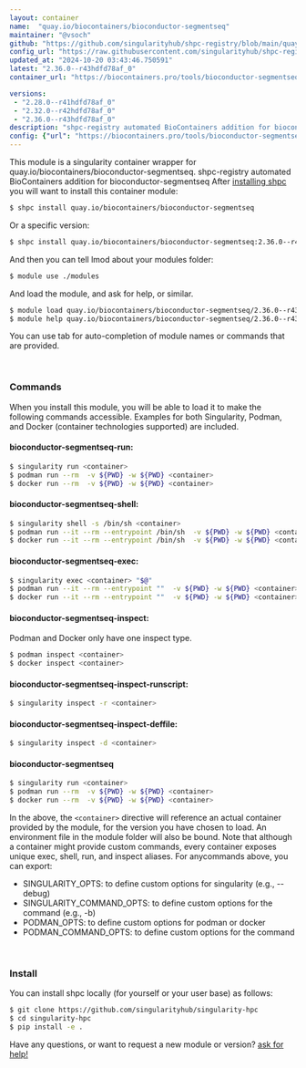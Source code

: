 ```yaml
---
layout: container
name:  "quay.io/biocontainers/bioconductor-segmentseq"
maintainer: "@vsoch"
github: "https://github.com/singularityhub/shpc-registry/blob/main/quay.io/biocontainers/bioconductor-segmentseq/container.yaml"
config_url: "https://raw.githubusercontent.com/singularityhub/shpc-registry/main/quay.io/biocontainers/bioconductor-segmentseq/container.yaml"
updated_at: "2024-10-20 03:43:46.750591"
latest: "2.36.0--r43hdfd78af_0"
container_url: "https://biocontainers.pro/tools/bioconductor-segmentseq"

versions:
 - "2.28.0--r41hdfd78af_0"
 - "2.32.0--r42hdfd78af_0"
 - "2.36.0--r43hdfd78af_0"
description: "shpc-registry automated BioContainers addition for bioconductor-segmentseq"
config: {"url": "https://biocontainers.pro/tools/bioconductor-segmentseq", "maintainer": "@vsoch", "description": "shpc-registry automated BioContainers addition for bioconductor-segmentseq", "latest": {"2.36.0--r43hdfd78af_0": "sha256:302b92560114090ff78bcdfda9f976c39900397a21df5cb09ca5b151e4986bdf"}, "tags": {"2.28.0--r41hdfd78af_0": "sha256:698b891b724bfb77335632b7b4e73c936ff62eefbef971c0c7704d829c3e57ee", "2.32.0--r42hdfd78af_0": "sha256:5fbb484c62ad770cb35284a3b405f2dab52c351e1f6609db1af798a82d0ad044", "2.36.0--r43hdfd78af_0": "sha256:302b92560114090ff78bcdfda9f976c39900397a21df5cb09ca5b151e4986bdf"}, "docker": "quay.io/biocontainers/bioconductor-segmentseq"}
---
```


This module is a singularity container wrapper for quay.io/biocontainers/bioconductor-segmentseq.
shpc-registry automated BioContainers addition for bioconductor-segmentseq
After [installing shpc](#install) you will want to install this container module:


```bash
$ shpc install quay.io/biocontainers/bioconductor-segmentseq
```

Or a specific version:

```bash
$ shpc install quay.io/biocontainers/bioconductor-segmentseq:2.36.0--r43hdfd78af_0
```

And then you can tell lmod about your modules folder:

```bash
$ module use ./modules
```

And load the module, and ask for help, or similar.

```bash
$ module load quay.io/biocontainers/bioconductor-segmentseq/2.36.0--r43hdfd78af_0
$ module help quay.io/biocontainers/bioconductor-segmentseq/2.36.0--r43hdfd78af_0
```

You can use tab for auto-completion of module names or commands that are provided.

<br>

### Commands

When you install this module, you will be able to load it to make the following commands accessible.
Examples for both Singularity, Podman, and Docker (container technologies supported) are included.

#### bioconductor-segmentseq-run:

```bash
$ singularity run <container>
$ podman run --rm  -v ${PWD} -w ${PWD} <container>
$ docker run --rm  -v ${PWD} -w ${PWD} <container>
```

#### bioconductor-segmentseq-shell:

```bash
$ singularity shell -s /bin/sh <container>
$ podman run --it --rm --entrypoint /bin/sh  -v ${PWD} -w ${PWD} <container>
$ docker run --it --rm --entrypoint /bin/sh  -v ${PWD} -w ${PWD} <container>
```

#### bioconductor-segmentseq-exec:

```bash
$ singularity exec <container> "$@"
$ podman run --it --rm --entrypoint ""  -v ${PWD} -w ${PWD} <container> "$@"
$ docker run --it --rm --entrypoint ""  -v ${PWD} -w ${PWD} <container> "$@"
```

#### bioconductor-segmentseq-inspect:

Podman and Docker only have one inspect type.

```bash
$ podman inspect <container>
$ docker inspect <container>
```

#### bioconductor-segmentseq-inspect-runscript:

```bash
$ singularity inspect -r <container>
```

#### bioconductor-segmentseq-inspect-deffile:

```bash
$ singularity inspect -d <container>
```



#### bioconductor-segmentseq

```bash
$ singularity run <container>
$ podman run --rm  -v ${PWD} -w ${PWD} <container>
$ docker run --rm  -v ${PWD} -w ${PWD} <container>
```


In the above, the `<container>` directive will reference an actual container provided
by the module, for the version you have chosen to load. An environment file in the
module folder will also be bound. Note that although a container
might provide custom commands, every container exposes unique exec, shell, run, and
inspect aliases. For anycommands above, you can export:

 - SINGULARITY_OPTS: to define custom options for singularity (e.g., --debug)
 - SINGULARITY_COMMAND_OPTS: to define custom options for the command (e.g., -b)
 - PODMAN_OPTS: to define custom options for podman or docker
 - PODMAN_COMMAND_OPTS: to define custom options for the command

<br>

### Install

You can install shpc locally (for yourself or your user base) as follows:

```bash
$ git clone https://github.com/singularityhub/singularity-hpc
$ cd singularity-hpc
$ pip install -e .
```

Have any questions, or want to request a new module or version? [ask for help!](https://github.com/singularityhub/singularity-hpc/issues)